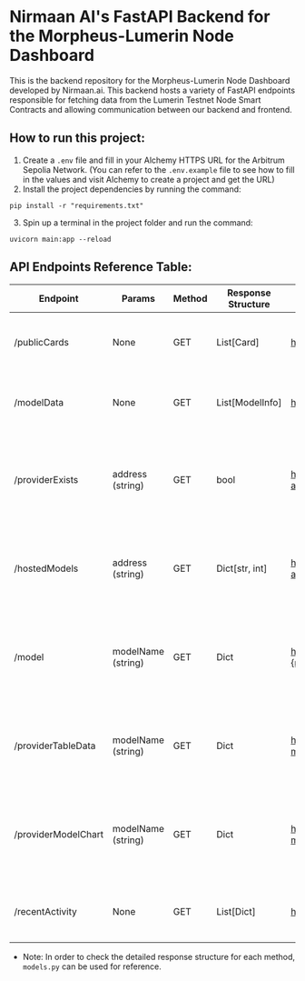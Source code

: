 # Nirmaan AI's FastAPI Backend for the Morpheus-Lumerin Node Dashboard 

This is the backend repository for the Morpheus-Lumerin Node Dashboard developed by Nirmaan.ai.
This backend hosts a variety of FastAPI endpoints responsible for fetching data from the Lumerin Testnet Node Smart 
Contracts and allowing communication between our backend and frontend.



## How to run this project:
1) Create a `.env` file and fill in your Alchemy HTTPS URL for the Arbitrum Sepolia Network.
   (You can refer to the `.env.example` file to see how to fill in the values and visit Alchemy to create a project
and get the URL)
2) Install the project dependencies by running the command: 
```
pip install -r "requirements.txt"
```
3) Spin up a terminal in the project folder and run the command: 
```
uvicorn main:app --reload 
```

## API Endpoints Reference Table:
| Endpoint            | Params             | Method | Response Structure | Example                                                      | Use                                                                                                                  |
|---------------------|--------------------|--------|--------------------|--------------------------------------------------------------|----------------------------------------------------------------------------------------------------------------------|
| /publicCards        | None               | GET    | List[Card]         | https://example.com/publicCards                              | Retrieves a list of cards displaying statistical data for the dashboard page.                                        |
| /modelData          | None               | GET    | List[ModelInfo]    | https://example.com/modelData                                | Retrieve summarized data for all models for display on the dashboard page.                                           |
| /providerExists     | address (string)   | GET    | bool               | https://example.com/providerExists?address={address}         | Determines whether the given Ethereum address is registered as a provider in the provider ecosystem.                 |
| /hostedModels       | address (string)   | GET    | Dict[str, int]     | https://example.com/hostedModels?address={address}           | Retrieves a list of models currently hosted by a specific provider based on their Ethereum address.                  |
| /model              | modelName (string) | GET    | Dict               | https://example.com/model?modelName={modelName}              | Retrieves detailed data for a specific model from the marketplace, intended to be displayed on the Models Page.      |
| /providerTableData  | modelName (string) | GET    | Dict               | https://example.com/providerTableData?modelName={modelName}  | Retrieves detailed earnings and session data for a specific model, primarily used on the Provider Page.              |
| /providerModelChart | modelName (string) | GET    | Dict               | https://example.com/providerModelChart?modelName={modelName} | Retrieves time-series data for visualization of performance metrics related to a specific model hosted by providers. |
| /recentActivity     | None               | GET    | List[Dict]         | https://example.com/recentActivity                           | Retrieves Alerts and Updates in the Home/Dashboard Section                                                           |

- Note: In order to check the detailed response structure for each method, `models.py` can be used for reference.